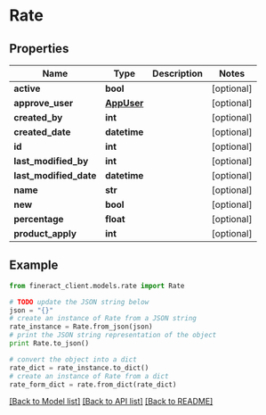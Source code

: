 # Rate


## Properties

Name | Type | Description | Notes
------------ | ------------- | ------------- | -------------
**active** | **bool** |  | [optional] 
**approve_user** | [**AppUser**](AppUser.md) |  | [optional] 
**created_by** | **int** |  | [optional] 
**created_date** | **datetime** |  | [optional] 
**id** | **int** |  | [optional] 
**last_modified_by** | **int** |  | [optional] 
**last_modified_date** | **datetime** |  | [optional] 
**name** | **str** |  | [optional] 
**new** | **bool** |  | [optional] 
**percentage** | **float** |  | [optional] 
**product_apply** | **int** |  | [optional] 

## Example

```python
from fineract_client.models.rate import Rate

# TODO update the JSON string below
json = "{}"
# create an instance of Rate from a JSON string
rate_instance = Rate.from_json(json)
# print the JSON string representation of the object
print Rate.to_json()

# convert the object into a dict
rate_dict = rate_instance.to_dict()
# create an instance of Rate from a dict
rate_form_dict = rate.from_dict(rate_dict)
```
[[Back to Model list]](../README.md#documentation-for-models) [[Back to API list]](../README.md#documentation-for-api-endpoints) [[Back to README]](../README.md)


